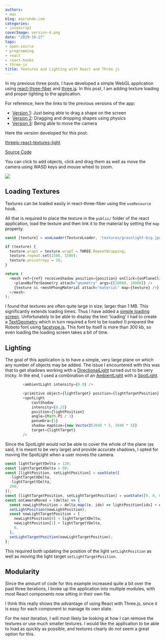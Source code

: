 ```yaml
---
authors:
- max
blog: maxrohde.com
categories:
- javascript
coverImage: version-4.png
date: "2019-10-27"
tags:
- open-source
- programming
- react
- react-hooks
- three-js
title: Textures and Lighting with React and Three.js
---
```


In my previous three posts, I have developed a simple WebGL application using [react-three-fiber](https://github.com/react-spring/react-three-fiber) and [three.js](https://threejs.org/). In this post, I am adding texture loading and proper lighting to the application.

For reference, here the links to the previous versions of the app:

- [Version 1](https://maxrohde.com/2019/10/19/creating-a-draggable-shape-with-react-three-fiber/): Just being able to drag a shape on the screen
- [Version 2](https://maxrohde.com/2019/10/23/create-and-drag-shapes-with-three-js-react-and-cannon-js/): Dragging and dropping shapes using physics
- [Version 3](https://maxrohde.com/2019/10/25/camera-movement-with-three-js/): Being able to move the camera

Here the version developed for this post:

[threejs-react-textures-light](https://threejs-react-textures-light.surge.sh/)

[Source Code](https://github.com/mxro/threejs-test/tree/master/test4)

You can click to add objects, click and drag them as well as move the camera using WASD keys and mouse wheel to zoom.

![](https://nexnet.files.wordpress.com/2019/10/version-4.png?w=1024)

## Loading Textures

Textures can be loaded easily in react-three-fiber using the `useResource` hook.

All that is required to place the texture in the `public/` folder of the react application, load the texture and then link it to the material by setting the `map` property.

```javascript
const [texture] = useLoader(TextureLoader, 'textures/grasslight-big.jpg');

if (texture) {
  texture.wrapS = texture.wrapT = THREE.RepeatWrapping;
  texture.repeat.set(1500, 1500);
  texture.anisotropy = 16;
}

return (
  <mesh ref={ref} receiveShadow position={position} onClick={onPlaneClick}>
    <planeBufferGeometry attach="geometry" args={[10000, 10000]} />
    {texture && <meshPhongMaterial attach="material" map={texture} />}
  </mesh>
);
```

I found that textures are often quite large in size; larger than 1 MB. This significantly extends loading times. Thus I have added a [simple loading screen](https://github.com/mxro/threejs-test/blob/master/test4/src/Spinner.js). Unfortunately to be able to display the text 'loading' I had to create a [TextGeometry](https://threejs.org/docs/#api/en/geometries/TextGeometry) which in turn required a font to be loaded (I prepared the Roboto font using [facetype.js](https://gero3.github.io/facetype.js/). This font by itself is more than 300 kb, so even loading the loading screen takes a bit of time.

## Lighting

The goal of this application is to have a simple, very large plane on which any number of objects may be added. The issue I encountered with this was that to get shadows working with a [DirectionalLight](https://threejs.org/docs/api/en/lights/DirectionalLight) turned out to be very tricky. In the end, I used a combination of an [AmbientLight](https://threejs.org/docs/api/en/lights/AmbientLight.html) with a [SpotLight](https://threejs.org/docs/api/en/lights/SpotLight.html).

```javascript
        <ambientLight intensity={0.9} />

        <primitive object={lightTarget} position={lightTargetPosition} />
        <spotLight
            castShadow
            intensity={0.25}
            position={lightPosition}
            angle={Math.PI / 3}
            penumbra={1}
            shadow-mapSize={new Vector2(2048 * 5, 2048 * 5)}
            target={lightTarget}
        />
```

Since the SpotLight would not be able to cover the whole of the plane (as said, it is meant to be very large) and provide accurate shadows, I opted for moving the SpotLight when a user moves the camera.

```javascript
const lightTargetYDelta = 120;
const lightTargetXDelta = 80;
const [lightPosition, setLightPosition] = useState([
  -lightTargetXDelta,
  -lightTargetYDelta,
  200,
]);
const [lightTargetPosition, setLightTargetPosition] = useState([0, 0, 0]);
const onCameraMoved = (delta) => {
  const newLightPosition = delta.map((e, idx) => lightPosition[idx] + e);
  setLightPosition(newLightPosition);
  const newLightTargetPosition = [
    newLightPosition[0] + lightTargetXDelta,
    newLightPosition[1] + lightTargetYDelta,
    0,
  ];
  setLightTargetPosition(newLightTargetPosition);
};
```

This required both updating the position of the light `setLightPosition` as well as moving the light target `setLightTargetPosition`.

## Modularity

Since the amount of code for this example increased quite a bit over the past three iterations, I broke up the application into multiple modules, with most React components now sitting in their own file.

I think this really shows the advantage of using React with Three.js, since it is easy for each component to manage its own state.

For the next iteration, I will most likely be looking at how I can remove the textures or use much smaller textures. I would like the application to be able to load as quickly as possible, and textures clearly do not seem a great option for this.